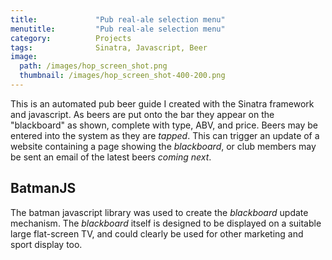 ```yaml
---
title:             "Pub real-ale selection menu"
menutitle:         "Pub real-ale selection menu"
category:          Projects
tags:              Sinatra, Javascript, Beer
image:
  path: /images/hop_screen_shot.png
  thumbnail: /images/hop_screen_shot-400-200.png
---
```


This is an automated pub beer guide I created with the Sinatra framework and javascript. As beers are put onto the bar they appear on the "blackboard" as shown, complete with type, ABV, and price. Beers may be entered into the system as they are _tapped_. This can trigger an update of a website containing a page showing the _blackboard_, or club members may be sent an email of the latest beers _coming next_.

## BatmanJS

The batman javascript library was used to create the _blackboard_ update mechanism. The _blackboard_ itself is designed to be displayed on a suitable large flat-screen TV, and could clearly be used for other marketing and sport display too.

